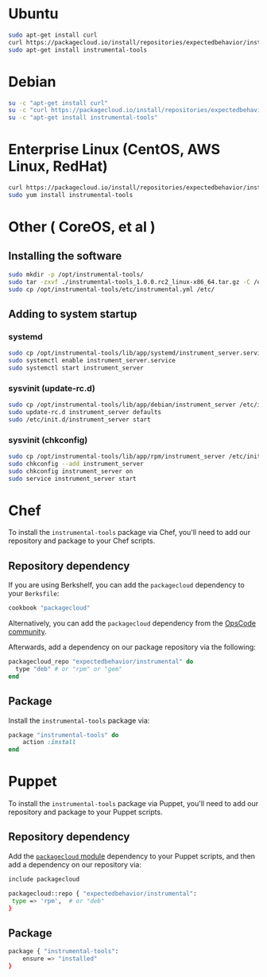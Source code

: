 # Ubuntu

```sh
sudo apt-get install curl
curl https://packagecloud.io/install/repositories/expectedbehavior/instrumental/script.deb | sudo bash
sudo apt-get install instrumental-tools
```

# Debian

```sh
su -c "apt-get install curl"
su -c "curl https://packagecloud.io/install/repositories/expectedbehavior/instrumental/script.deb | bash"
su -c "apt-get install instrumental-tools"
```

# Enterprise Linux (CentOS, AWS Linux, RedHat)

```sh
curl https://packagecloud.io/install/repositories/expectedbehavior/instrumental/script.rpm | sudo bash
sudo yum install instrumental-tools
```

# Other ( CoreOS, et al )

## Installing the software

```sh
sudo mkdir -p /opt/instrumental-tools/
sudo tar -zxvf ./instrumental-tools_1.0.0.rc2_linux-x86_64.tar.gz -C /opt/instrumental-tools/ --strip 1
sudo cp /opt/instrumental-tools/etc/instrumental.yml /etc/
```

## Adding to system startup

### systemd

```sh
sudo cp /opt/instrumental-tools/lib/app/systemd/instrument_server.service  /etc/systemd/system/
sudo systemctl enable instrument_server.service
sudo systemctl start instrument_server
```

### sysvinit (update-rc.d)

```sh
sudo cp /opt/instrumental-tools/lib/app/debian/instrument_server /etc/init.d/
sudo update-rc.d instrument_server defaults
sudo /etc/init.d/instrument_server start
```

### sysvinit (chkconfig)

```sh
sudo cp /opt/instrumental-tools/lib/app/rpm/instrument_server /etc/init.d/
sudo chkconfig --add instrument_server
sudo chkconfig instrument_server on
sudo service instrument_server start
```

# Chef

To install the `instrumental-tools` package via Chef, you'll need to add our repository and package to your Chef scripts.

## Repository dependency

If you are using Berkshelf, you can add the `packagecloud` dependency to your `Berksfile`:

```sh
cookbook "packagecloud"
```

Alternatively, you can add the `packagecloud` dependency from the [OpsCode community](https://supermarket.chef.io/cookbooks/packagecloud).

Afterwards, add a dependency on our package repository via the following:

```ruby
packagecloud_repo "expectedbehavior/instrumental" do
  type "deb" # or "rpm" or "gem"
end
```

## Package

Install the `instrumental-tools` package via:

```ruby
package "instrumental-tools" do
    action :install
end
```

# Puppet

To install the `instrumental-tools` package via Puppet, you'll need to add our repository and package to your Puppet scripts.

## Repository dependency

Add the [`packagecloud` module](https://forge.puppetlabs.com/computology/packagecloud) dependency to your Puppet scripts, and then add a dependency on our repository via:

```sh
include packagecloud

packagecloud::repo { "expectedbehavior/instrumental":
 type => 'rpm',  # or "deb"
}
```

## Package

```sh
package { "instrumental-tools":
    ensure => "installed"
}
```
